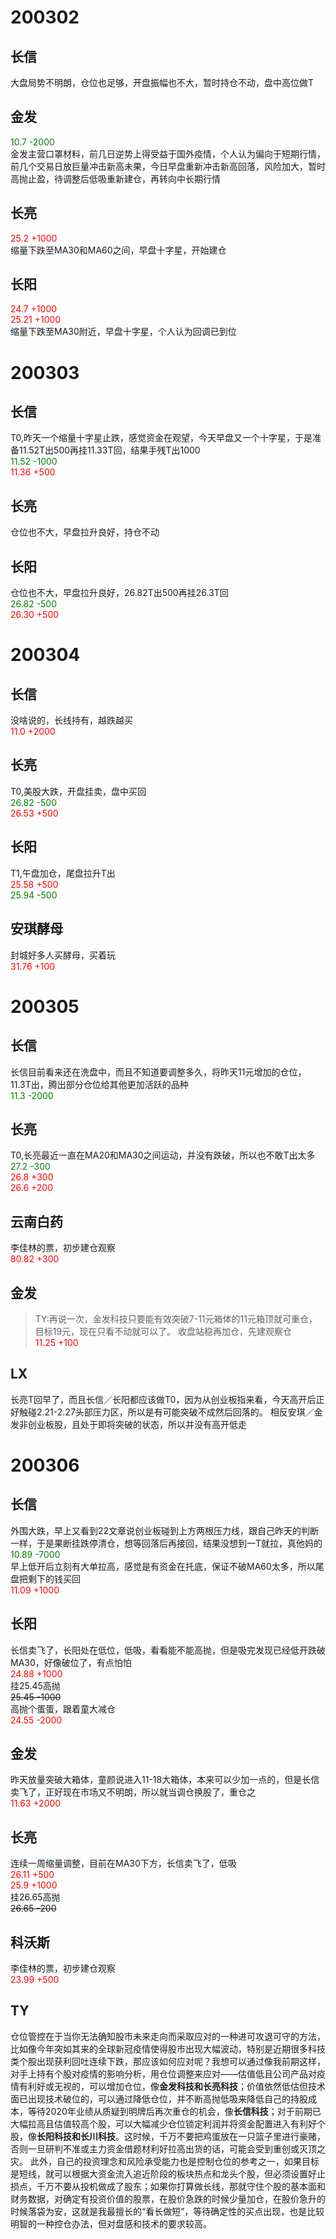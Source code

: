 # 200302
## 长信
大盘局势不明朗，仓位也足够，开盘振幅也不大，暂时持仓不动，盘中高位做T
## 金发  
<font color=green>10.7 -2000</font>     
金发主营口罩材料，前几日逆势上得受益于国外疫情，个人认为偏向于短期行情，前几个交易日放巨量冲击新高未果，今日早盘重新冲击新高回落，风险加大，暂时高抛止盈，待调整后低吸重新建仓，再转向中长期行情
## 长亮  
<font color=red>25.2 +1000</font>    
缩量下跌至MA30和MA60之间，早盘十字星，开始建仓
## 长阳  
<font color=red>24.7 +1000</font>      
<font color=red>25.21 +1000</font>    
缩量下跌至MA30附近，早盘十字星，个人认为回调已到位

# 200303
## 长信
T0,昨天一个缩量十字星止跌，感觉资金在观望，今天早盘又一个十字星，于是准备11.52T出500再挂11.33T回，结果手残T出1000  
<font color=green>11.52 -1000</font>      
<font color=red>11.36 +500</font>    
## 长亮
仓位也不大，早盘拉升良好，持仓不动
## 长阳 
仓位也不大，早盘拉升良好，26.82T出500再挂26.3T回  
<font color=green>26.82 -500</font>       
<font color=red>26.30 +500</font>       

# 200304
## 长信
没啥说的，长线持有，越跌越买  
<font color=red>11.0 +2000</font>    
## 长亮
T0,美股大跌，开盘挂卖，盘中买回  
<font color=green>26.82 -500</font>    
<font color=red>26.53 +500</font>    
## 长阳
T1,午盘加仓，尾盘拉升T出    
<font color=red>25.58 +500</font>      
<font color=green>25.94 -500</font>  
## 安琪酵母
封城好多人买酵母，买着玩  
<font color=red>31.76 +100</font>    

# 200305
## 长信
长信目前看来还在洗盘中，而且不知道要调整多久，将昨天11元增加的仓位，11.3T出，腾出部分仓位给其他更加活跃的品种  
<font color=green>11.3 -2000</font>    
## 长亮
T0,长亮最近一直在MA20和MA30之间运动，并没有跌破，所以也不敢T出太多  
<font color=green>27.2 -300</font>    
<font color=red>26.8 +300</font>      
<font color=red>26.6 +200</font>    
## 云南白药
李佳林的票，初步建仓观察  
<font color=red>80.82 +300</font>    
## 金发
> TY:再说一次，金发科技只要能有效突破7-11元箱体的11元箱顶就可重仓，目标19元，现在只看不动就可以了。
收盘站稳再加仓，先建观察仓  
<font color=red>11.25 +100</font>    
## LX
长亮T回早了，而且长信／长阳都应该做T0，因为从创业板指来看，今天高开后正好触碰2.21-2.27头部压力区，所以是有可能突破不成然后回落的。
相反安琪／金发非创业板股，且处于即将突破的状态，所以并没有高开低走

# 200306
## 长信
外围大跌，早上又看到22文章说创业板碰到上方两根压力线，跟自己昨天的判断一样，于是果断挂跌停清仓，想等回落后再接回，结果没想到一T就拉，真他妈的  
<font color=green>10.89 -7000</font>  
早上低开后立刻有大单拉高，感觉是有资金在托底，保证不破MA60太多，所以尾盘把剩下的钱买回  
<font color=red>11.09 +1000</font>    
## 长阳
长信卖飞了，长阳处在低位，低吸，看看能不能高抛，但是吸完发现已经低开跌破MA30，好像破位了，有点怕怕    
<font color=red>24.88 +1000</font>      
挂25.45高抛  
~~25.45 -1000~~  
高抛个蛋蛋，跟着童大减仓    
<font color=red>24.55 -2000</font>      
## 金发
昨天放量突破大箱体，童颜说进入11-18大箱体，本来可以少加一点的，但是长信卖飞了，正好现在市场又不明朗，所以就当调仓换股了，重仓之  
<font color=red>11.63 +2000</font>    
## 长亮
连续一周缩量调整，目前在MA30下方，长信卖飞了，低吸    
<font color=red>26.11 +500</font>        
<font color=red>25.9 +1000</font>      
挂26.65高抛  
~~26.65 -200~~
## 科沃斯
李佳林的票，初步建仓观察    
<font color=red>23.99 +500</font>    

## TY
仓位管控在于当你无法确知股市未来走向而采取应对的一种进可攻退可守的方法，比如像今年突如其来的全球新冠疫情使得股市出现大幅波动，特别是近期很多科技类个股出现获利回吐连续下跌，那应该如何应对呢？我想可以通过像我前期这样，对手上持有个股对疫情的影响分析，用仓位调整来应对——估值低且公司产品对疫情有利好或无视的，可以增加仓位，像**金发科技和长亮科技**；价值依然低估但技术面已出现技术破位的，可以通过降低仓位，并不断高抛低吸来降低自己的持股成本，等待2020年业绩从质疑到明牌后再次重仓的机会，像**长信科技**；对于前期已大幅拉高且估值较高个股，可以大幅减少仓位锁定利润并将资金配置进入有利好个股，像**长阳科技和长川科技**。这时候，千万不要把鸡蛋放在一只篮子里进行豪赌，否则一旦研判不准或主力资金借题材利好拉高出货的话，可能会受到重创或灭顶之灾。 此外，自己的投资理念和风险承受能力也是控制仓位的参考之一，如果目标是短线，就可以根据大资金流入追近阶段的板块热点和龙头个股，但必须设置好止损点，千万不要从投机做成了股东；如果你打算做长线，那就守住个股的基本面和财务数据，对确定有投资价值的股票，在股价急跌的时候少量加仓，在股价急升的时候落袋为安，这就是我最擅长的“看长做短”，等待确定性的买点出现，也是比较明智的一种控仓办法，但对盘感和技术的要求较高。